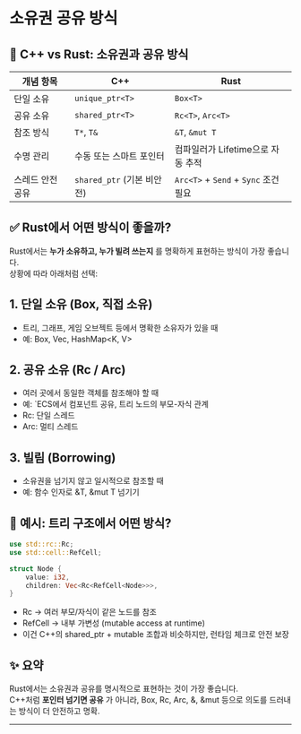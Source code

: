 # 소유권 공유 방식

## 🧠 C++ vs Rust: 소유권과 공유 방식
| 개념 항목         | C++                            | Rust                                |
|------------------|----------------------------------|--------------------------------------|
| 단일 소유         | `unique_ptr<T>`                 | `Box<T>`                             |
| 공유 소유         | `shared_ptr<T>`                 | `Rc<T>`, `Arc<T>`                    |
| 참조 방식         | `T*`, `T&`                      | `&T`, `&mut T`                       |
| 수명 관리         | 수동 또는 스마트 포인터         | 컴파일러가 Lifetime으로 자동 추적   |
| 스레드 안전 공유  | `shared_ptr` (기본 비안전)      | `Arc<T>` + `Send` + `Sync` 조건 필요 |

## ✅ Rust에서 어떤 방식이 좋을까?
Rust에서는 **누가 소유하고, 누가 빌려 쓰는지** 를 명확하게 표현하는 방식이 가장 좋습니다.  
상황에 따라 아래처럼 선택:

## 1. 단일 소유 (Box, 직접 소유)
- 트리, 그래프, 게임 오브젝트 등에서 명확한 소유자가 있을 때
- 예: Box<Node>, Vec<T>, HashMap<K, V>
## 2. 공유 소유 (Rc / Arc)
- 여러 곳에서 동일한 객체를 참조해야 할 때
- 예: `ECS에서 컴포넌트 공유, 트리 노드의 부모-자식 관계
- Rc<T>: 단일 스레드
- Arc<T>: 멀티 스레드
## 3. 빌림 (Borrowing)
- 소유권을 넘기지 않고 일시적으로 참조할 때
- 예: 함수 인자로 &T, &mut T 넘기기

## 🧩 예시: 트리 구조에서 어떤 방식?
```rust
use std::rc::Rc;
use std::cell::RefCell;

struct Node {
    value: i32,
    children: Vec<Rc<RefCell<Node>>>,
}
```

- Rc → 여러 부모/자식이 같은 노드를 참조
- RefCell → 내부 가변성 (mutable access at runtime)
- 이건 C++의 shared_ptr + mutable 조합과 비슷하지만, 런타임 체크로 안전 보장

## ✨ 요약
Rust에서는 소유권과 공유를 명시적으로 표현하는 것이 가장 좋습니다.  
C++처럼 **포인터 넘기면 공유** 가 아니라,
Box, Rc, Arc, &, &mut 등으로 의도를 드러내는 방식이 더 안전하고 명확.

---



